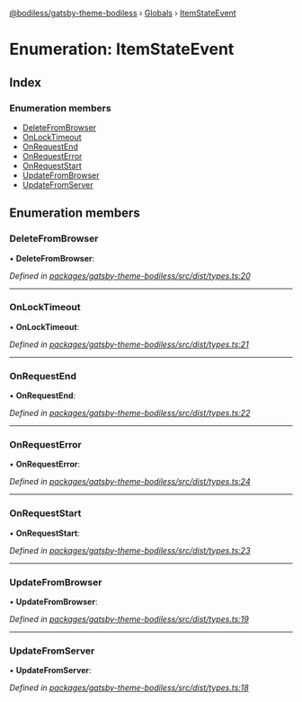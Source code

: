 [@bodiless/gatsby-theme-bodiless](../README.md) › [Globals](../globals.md) › [ItemStateEvent](itemstateevent.md)

# Enumeration: ItemStateEvent

## Index

### Enumeration members

* [DeleteFromBrowser](itemstateevent.md#deletefrombrowser)
* [OnLockTimeout](itemstateevent.md#onlocktimeout)
* [OnRequestEnd](itemstateevent.md#onrequestend)
* [OnRequestError](itemstateevent.md#onrequesterror)
* [OnRequestStart](itemstateevent.md#onrequeststart)
* [UpdateFromBrowser](itemstateevent.md#updatefrombrowser)
* [UpdateFromServer](itemstateevent.md#updatefromserver)

## Enumeration members

###  DeleteFromBrowser

• **DeleteFromBrowser**:

*Defined in [packages/gatsby-theme-bodiless/src/dist/types.ts:20](https://github.com/johnsonandjohnson/Bodiless-JS/blob/bea046a1/packages/gatsby-theme-bodiless/src/dist/types.ts#L20)*

___

###  OnLockTimeout

• **OnLockTimeout**:

*Defined in [packages/gatsby-theme-bodiless/src/dist/types.ts:21](https://github.com/johnsonandjohnson/Bodiless-JS/blob/bea046a1/packages/gatsby-theme-bodiless/src/dist/types.ts#L21)*

___

###  OnRequestEnd

• **OnRequestEnd**:

*Defined in [packages/gatsby-theme-bodiless/src/dist/types.ts:22](https://github.com/johnsonandjohnson/Bodiless-JS/blob/bea046a1/packages/gatsby-theme-bodiless/src/dist/types.ts#L22)*

___

###  OnRequestError

• **OnRequestError**:

*Defined in [packages/gatsby-theme-bodiless/src/dist/types.ts:24](https://github.com/johnsonandjohnson/Bodiless-JS/blob/bea046a1/packages/gatsby-theme-bodiless/src/dist/types.ts#L24)*

___

###  OnRequestStart

• **OnRequestStart**:

*Defined in [packages/gatsby-theme-bodiless/src/dist/types.ts:23](https://github.com/johnsonandjohnson/Bodiless-JS/blob/bea046a1/packages/gatsby-theme-bodiless/src/dist/types.ts#L23)*

___

###  UpdateFromBrowser

• **UpdateFromBrowser**:

*Defined in [packages/gatsby-theme-bodiless/src/dist/types.ts:19](https://github.com/johnsonandjohnson/Bodiless-JS/blob/bea046a1/packages/gatsby-theme-bodiless/src/dist/types.ts#L19)*

___

###  UpdateFromServer

• **UpdateFromServer**:

*Defined in [packages/gatsby-theme-bodiless/src/dist/types.ts:18](https://github.com/johnsonandjohnson/Bodiless-JS/blob/bea046a1/packages/gatsby-theme-bodiless/src/dist/types.ts#L18)*
